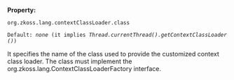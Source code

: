 **Property:**

`org.zkoss.lang.contextClassLoader.class`

`Default: `<i>`none`</i>` (it implies `*`Thread.currentThread().getContextClassLoader()`*`)`

It specifies the name of the class used to provide the customized
context class loader. The class must implement the
<javadoc type="interface">org.zkoss.lang.ContextClassLoaderFactory</javadoc>
interface.
